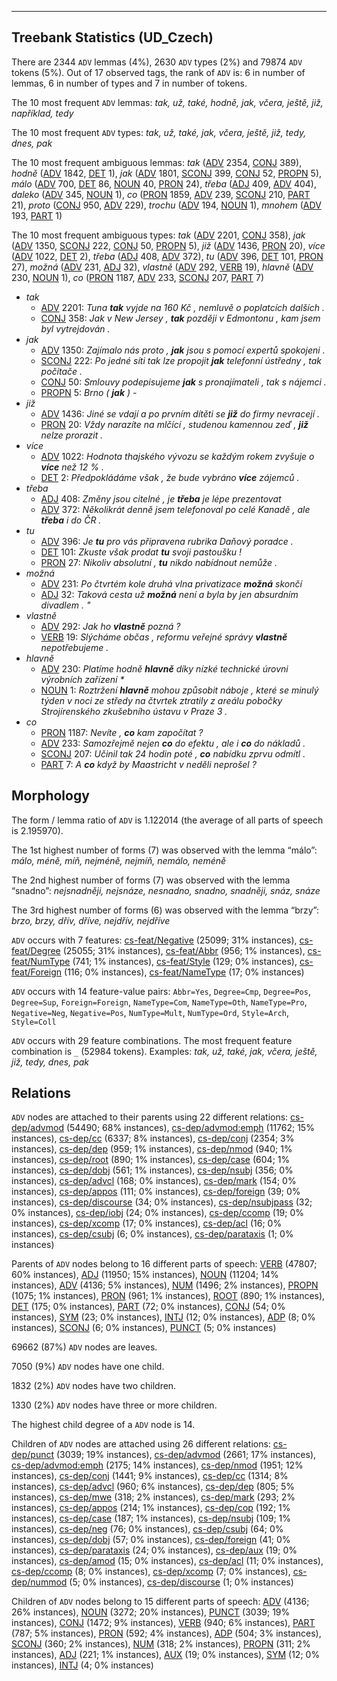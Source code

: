 

--------------------------------------------------------------------------------

## Treebank Statistics (UD_Czech)

There are 2344 `ADV` lemmas (4%), 2630 `ADV` types (2%) and 79874 `ADV` tokens (5%).
Out of 17 observed tags, the rank of `ADV` is: 6 in number of lemmas, 6 in number of types and 7 in number of tokens.

The 10 most frequent `ADV` lemmas: _tak, už, také, hodně, jak, včera, ještě, již, například, tedy_

The 10 most frequent `ADV` types:  _tak, už, také, jak, včera, ještě, již, tedy, dnes, pak_

The 10 most frequent ambiguous lemmas: _tak_ ([ADV]() 2354, [CONJ]() 389), _hodně_ ([ADV]() 1842, [DET]() 1), _jak_ ([ADV]() 1801, [SCONJ]() 399, [CONJ]() 52, [PROPN]() 5), _málo_ ([ADV]() 700, [DET]() 86, [NOUN]() 40, [PRON]() 24), _třeba_ ([ADJ]() 409, [ADV]() 404), _daleko_ ([ADV]() 345, [NOUN]() 1), _co_ ([PRON]() 1859, [ADV]() 239, [SCONJ]() 210, [PART]() 21), _proto_ ([CONJ]() 950, [ADV]() 229), _trochu_ ([ADV]() 194, [NOUN]() 1), _mnohem_ ([ADV]() 193, [PART]() 1)

The 10 most frequent ambiguous types:  _tak_ ([ADV]() 2201, [CONJ]() 358), _jak_ ([ADV]() 1350, [SCONJ]() 222, [CONJ]() 50, [PROPN]() 5), _již_ ([ADV]() 1436, [PRON]() 20), _více_ ([ADV]() 1022, [DET]() 2), _třeba_ ([ADJ]() 408, [ADV]() 372), _tu_ ([ADV]() 396, [DET]() 101, [PRON]() 27), _možná_ ([ADV]() 231, [ADJ]() 32), _vlastně_ ([ADV]() 292, [VERB]() 19), _hlavně_ ([ADV]() 230, [NOUN]() 1), _co_ ([PRON]() 1187, [ADV]() 233, [SCONJ]() 207, [PART]() 7)


* _tak_
  * [ADV]() 2201: _Tuna <b>tak</b> vyjde na 160 Kč , nemluvě o poplatcích dalších ._
  * [CONJ]() 358: _Jak v New Jersey , <b>tak</b> později v Edmontonu , kam jsem byl vytrejdován ._
* _jak_
  * [ADV]() 1350: _Zajímalo nás proto , <b>jak</b> jsou s pomocí expertů spokojeni ._
  * [SCONJ]() 222: _Po jedné síti tak lze propojit <b>jak</b> telefonní ústředny , tak počítače ._
  * [CONJ]() 50: _Smlouvy podepisujeme <b>jak</b> s pronajímateli , tak s nájemci ._
  * [PROPN]() 5: _Brno ( <b>jak</b> ) -_
* _již_
  * [ADV]() 1436: _Jiné se vdají a po prvním dítěti se <b>již</b> do firmy nevracejí ._
  * [PRON]() 20: _Vždy narazíte na mlčící , studenou kamennou zeď , <b>již</b> nelze prorazit ._
* _více_
  * [ADV]() 1022: _Hodnota thajského vývozu se každým rokem zvyšuje o <b>více</b> než 12 % ._
  * [DET]() 2: _Předpokládáme však , že bude vybráno <b>více</b> zájemců ._
* _třeba_
  * [ADJ]() 408: _Změny jsou citelné , je <b>třeba</b> je lépe prezentovat_
  * [ADV]() 372: _Několikrát denně jsem telefonoval po celé Kanadě , ale <b>třeba</b> i do ČR ._
* _tu_
  * [ADV]() 396: _Je <b>tu</b> pro vás připravena rubrika Daňový poradce ._
  * [DET]() 101: _Zkuste však prodat <b>tu</b> svoji pastoušku !_
  * [PRON]() 27: _Nikoliv absolutní , <b>tu</b> nikdo nabídnout nemůže ._
* _možná_
  * [ADV]() 231: _Po čtvrtém kole druhá vlna privatizace <b>možná</b> skončí_
  * [ADJ]() 32: _Taková cesta už <b>možná</b> není a byla by jen absurdním divadlem . "_
* _vlastně_
  * [ADV]() 292: _Jak ho <b>vlastně</b> pozná ?_
  * [VERB]() 19: _Slýcháme občas , reformu veřejné správy <b>vlastně</b> nepotřebujeme ._
* _hlavně_
  * [ADV]() 230: _Platíme hodně <b>hlavně</b> díky nízké technické úrovni výrobních zařízení *_
  * [NOUN]() 1: _Roztržení <b>hlavně</b> mohou způsobit náboje , které se minulý týden v noci ze středy na čtvrtek ztratily z areálu pobočky Strojírenského zkušebního ústavu v Praze 3 ._
* _co_
  * [PRON]() 1187: _Nevíte , <b>co</b> kam započítat ?_
  * [ADV]() 233: _Samozřejmě nejen <b>co</b> do efektu , ale i <b>co</b> do nákladů ._
  * [SCONJ]() 207: _Učinil tak 24 hodin poté , <b>co</b> nabídku zprvu odmítl ._
  * [PART]() 7: _A <b>co</b> když by Maastricht v neděli neprošel ?_

## Morphology

The form / lemma ratio of `ADV` is 1.122014 (the average of all parts of speech is 2.195970).

The 1st highest number of forms (7) was observed with the lemma “málo”: _málo, méně, míň, nejméně, nejmíň, nemálo, neméně_

The 2nd highest number of forms (7) was observed with the lemma “snadno”: _nejsnadněji, nejsnáze, nesnadno, snadno, snadněji, snáz, snáze_

The 3rd highest number of forms (6) was observed with the lemma “brzy”: _brzo, brzy, dřív, dříve, nejdřív, nejdříve_

`ADV` occurs with 7 features: [cs-feat/Negative]() (25099; 31% instances), [cs-feat/Degree]() (25055; 31% instances), [cs-feat/Abbr]() (956; 1% instances), [cs-feat/NumType]() (741; 1% instances), [cs-feat/Style]() (129; 0% instances), [cs-feat/Foreign]() (116; 0% instances), [cs-feat/NameType]() (17; 0% instances)

`ADV` occurs with 14 feature-value pairs: `Abbr=Yes`, `Degree=Cmp`, `Degree=Pos`, `Degree=Sup`, `Foreign=Foreign`, `NameType=Com`, `NameType=Oth`, `NameType=Pro`, `Negative=Neg`, `Negative=Pos`, `NumType=Mult`, `NumType=Ord`, `Style=Arch`, `Style=Coll`

`ADV` occurs with 29 feature combinations.
The most frequent feature combination is `_` (52984 tokens).
Examples: _tak, už, také, jak, včera, ještě, již, tedy, dnes, pak_


## Relations

`ADV` nodes are attached to their parents using 22 different relations: [cs-dep/advmod]() (54490; 68% instances), [cs-dep/advmod:emph]() (11762; 15% instances), [cs-dep/cc]() (6337; 8% instances), [cs-dep/conj]() (2354; 3% instances), [cs-dep/dep]() (959; 1% instances), [cs-dep/nmod]() (940; 1% instances), [cs-dep/root]() (890; 1% instances), [cs-dep/case]() (604; 1% instances), [cs-dep/dobj]() (561; 1% instances), [cs-dep/nsubj]() (356; 0% instances), [cs-dep/advcl]() (168; 0% instances), [cs-dep/mark]() (154; 0% instances), [cs-dep/appos]() (111; 0% instances), [cs-dep/foreign]() (39; 0% instances), [cs-dep/discourse]() (34; 0% instances), [cs-dep/nsubjpass]() (32; 0% instances), [cs-dep/iobj]() (24; 0% instances), [cs-dep/ccomp]() (19; 0% instances), [cs-dep/xcomp]() (17; 0% instances), [cs-dep/acl]() (16; 0% instances), [cs-dep/csubj]() (6; 0% instances), [cs-dep/parataxis]() (1; 0% instances)

Parents of `ADV` nodes belong to 16 different parts of speech: [VERB]() (47807; 60% instances), [ADJ]() (11950; 15% instances), [NOUN]() (11204; 14% instances), [ADV]() (4136; 5% instances), [NUM]() (1496; 2% instances), [PROPN]() (1075; 1% instances), [PRON]() (961; 1% instances), [ROOT]() (890; 1% instances), [DET]() (175; 0% instances), [PART]() (72; 0% instances), [CONJ]() (54; 0% instances), [SYM]() (23; 0% instances), [INTJ]() (12; 0% instances), [ADP]() (8; 0% instances), [SCONJ]() (6; 0% instances), [PUNCT]() (5; 0% instances)

69662 (87%) `ADV` nodes are leaves.

7050 (9%) `ADV` nodes have one child.

1832 (2%) `ADV` nodes have two children.

1330 (2%) `ADV` nodes have three or more children.

The highest child degree of a `ADV` node is 14.

Children of `ADV` nodes are attached using 26 different relations: [cs-dep/punct]() (3039; 19% instances), [cs-dep/advmod]() (2661; 17% instances), [cs-dep/advmod:emph]() (2175; 14% instances), [cs-dep/nmod]() (1951; 12% instances), [cs-dep/conj]() (1441; 9% instances), [cs-dep/cc]() (1314; 8% instances), [cs-dep/advcl]() (960; 6% instances), [cs-dep/dep]() (805; 5% instances), [cs-dep/mwe]() (318; 2% instances), [cs-dep/mark]() (293; 2% instances), [cs-dep/appos]() (214; 1% instances), [cs-dep/cop]() (192; 1% instances), [cs-dep/case]() (187; 1% instances), [cs-dep/nsubj]() (109; 1% instances), [cs-dep/neg]() (76; 0% instances), [cs-dep/csubj]() (64; 0% instances), [cs-dep/dobj]() (57; 0% instances), [cs-dep/foreign]() (41; 0% instances), [cs-dep/parataxis]() (24; 0% instances), [cs-dep/aux]() (19; 0% instances), [cs-dep/amod]() (15; 0% instances), [cs-dep/acl]() (11; 0% instances), [cs-dep/ccomp]() (8; 0% instances), [cs-dep/xcomp]() (7; 0% instances), [cs-dep/nummod]() (5; 0% instances), [cs-dep/discourse]() (1; 0% instances)

Children of `ADV` nodes belong to 15 different parts of speech: [ADV]() (4136; 26% instances), [NOUN]() (3272; 20% instances), [PUNCT]() (3039; 19% instances), [CONJ]() (1472; 9% instances), [VERB]() (940; 6% instances), [PART]() (787; 5% instances), [PRON]() (592; 4% instances), [ADP]() (504; 3% instances), [SCONJ]() (360; 2% instances), [NUM]() (318; 2% instances), [PROPN]() (311; 2% instances), [ADJ]() (221; 1% instances), [AUX]() (19; 0% instances), [SYM]() (12; 0% instances), [INTJ]() (4; 0% instances)

